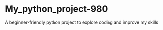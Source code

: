 # My_python_project-980
A beginner-friendly python project to explore coding and improve my skills 
